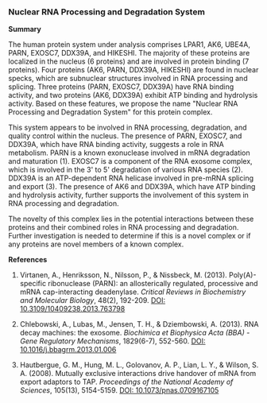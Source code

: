 ### Nuclear RNA Processing and Degradation System

**Summary**

The human protein system under analysis comprises LPAR1, AK6, UBE4A, PARN, EXOSC7, DDX39A, and HIKESHI. The majority of these proteins are localized in the nucleus (6 proteins) and are involved in protein binding (7 proteins). Four proteins (AK6, PARN, DDX39A, HIKESHI) are found in nuclear specks, which are subnuclear structures involved in RNA processing and splicing. Three proteins (PARN, EXOSC7, DDX39A) have RNA binding activity, and two proteins (AK6, DDX39A) exhibit ATP binding and hydrolysis activity. Based on these features, we propose the name "Nuclear RNA Processing and Degradation System" for this protein complex.

This system appears to be involved in RNA processing, degradation, and quality control within the nucleus. The presence of PARN, EXOSC7, and DDX39A, which have RNA binding activity, suggests a role in RNA metabolism. PARN is a known exonuclease involved in mRNA degradation and maturation (1). EXOSC7 is a component of the RNA exosome complex, which is involved in the 3' to 5' degradation of various RNA species (2). DDX39A is an ATP-dependent RNA helicase involved in pre-mRNA splicing and export (3). The presence of AK6 and DDX39A, which have ATP binding and hydrolysis activity, further supports the involvement of this system in RNA processing and degradation.

The novelty of this complex lies in the potential interactions between these proteins and their combined roles in RNA processing and degradation. Further investigation is needed to determine if this is a novel complex or if any proteins are novel members of a known complex.

**References**

1. Virtanen, A., Henriksson, N., Nilsson, P., & Nissbeck, M. (2013). Poly(A)-specific ribonuclease (PARN): an allosterically regulated, processive and mRNA cap-interacting deadenylase. *Critical Reviews in Biochemistry and Molecular Biology*, 48(2), 192-209. [DOI: 10.3109/10409238.2013.763798](https://doi.org/10.3109/10409238.2013.763798)

2. Chlebowski, A., Lubas, M., Jensen, T. H., & Dziembowski, A. (2013). RNA decay machines: the exosome. *Biochimica et Biophysica Acta (BBA) - Gene Regulatory Mechanisms*, 1829(6-7), 552-560. [DOI: 10.1016/j.bbagrm.2013.01.006](https://doi.org/10.1016/j.bbagrm.2013.01.006)

3. Hautbergue, G. M., Hung, M. L., Golovanov, A. P., Lian, L. Y., & Wilson, S. A. (2008). Mutually exclusive interactions drive handover of mRNA from export adaptors to TAP. *Proceedings of the National Academy of Sciences*, 105(13), 5154-5159. [DOI: 10.1073/pnas.0709167105](https://doi.org/10.1073/pnas.0709167105)